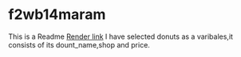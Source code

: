 # f2wb14maram
This is a Readme
[Render link](https://f2wb14maram.onrender.com)
I have selected donuts as a varibales,it consists of its dount_name,shop and price.
